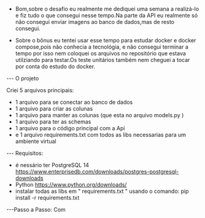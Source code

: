 - Bom,sobre o desafio eu realmente me dediquei uma semana a realizá-lo e fiz tudo o que consegui nesse tempo.Na parte da API eu realmente só não consegui enviar imagens ao banco de dados,mas de resto consegui.

- Sobre o bônus eu tentei usar esse tempo para estudar docker e docker compose,pois não conhecia a tecnológia, e não consegui terminar a tempo por isso nem coloquei os arquivos no repositório que estava utilziando para testar.Os teste unitários também nem cheguei a tocar por conta do estudo do docker.


--- O projeto

Criei 5 arquivos principais: 
- 1 arquivo para se conectar ao banco de dados
- 1 arquivo para criar as colunas
- 1 arquivo para manter as colunas (que esta no arquivo models.py )
- 1 arquivo para ter as schemas
- 1 arquivo para o código principal com a Api
- e 1 arquivo requirements.txt com todos as libs necessarias para um ambiente virtual

--- Requisitos:
- é nessário ter PostgreSQL 14 https://www.enterprisedb.com/downloads/postgres-postgresql-downloads
- Python https://www.python.org/downloads/
- instalar todas as libs em " requirements.txt " usando o comando: pip install -r requirements.txt

---Passo a Passo:
Com
